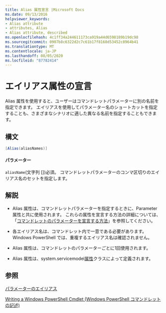 ```yaml
---
title: Alias 属性宣言 |Microsoft Docs
ms.date: 09/13/2016
helpviewer_keywords:
- Alias attribute
- attributes, Alias
- Alias attribute, described
ms.openlocfilehash: 4c1ff34a244611173ca919a44d6598189b19dc98
ms.sourcegitcommit: 0907b8c6322d2c7c61b17f8168d53452c8964b41
ms.translationtype: MT
ms.contentlocale: ja-JP
ms.lasthandoff: 08/05/2020
ms.locfileid: "87782414"
---
```

# <a name="alias-attribute-declaration"></a>エイリアス属性の宣言

Alias 属性を使用すると、ユーザーはコマンドレットパラメーターに別の名前を指定できます。 エイリアスを使用してパラメーター名のショートカットを指定することも、さまざまなシナリオに適した異なる名前を指定することもできます。

## <a name="syntax"></a>構文

```csharp
[Alias(aliasNames)]
```

#### <a name="parameters"></a>パラメーター

`aliasName`(文字列 [])必須。 コマンドレットパラメーターのコンマ区切りのエイリアス名のセットを指定します。

## <a name="remarks"></a>解説

- Alias 属性は、コマンドレットパラメーターを指定するときに、Parameter 属性と共に使用されます。 これらの属性を宣言する方法の詳細については、「[コマンドレットのパラメーターを宣言する方法](./how-to-declare-cmdlet-parameters.md)」を参照してください。

- 各エイリアス名は、コマンドレット内で一意である必要があります。 Windows PowerShell では、重複するエイリアス名は確認されません。

- Alias 属性は、コマンドレットのパラメーターごとに1回使用されます。

- Alias 属性は、system.servicemodel[属性](/dotnet/api/System.Management.Automation.AliasAttribute)クラスによって定義されます。

## <a name="see-also"></a>参照

[パラメーターのエイリアス](./parameter-aliases.md)

[Writing a Windows PowerShell Cmdlet (Windows PowerShell コマンドレットの記述)](./writing-a-windows-powershell-cmdlet.md)
